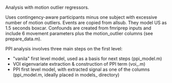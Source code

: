 Analysis with motion outlier regressors.

Uses contingency-aware participants minus one subject with excessive number of motion outliers.
Events are copied from allsub. They model US as 1.5 seconds boxcar.
Confounds are created from fmriprep inputs and include 6 movement parameters
plus the motion_outlier columns (see prepare_data.m).

PPI analysis involves three main steps on the first level:
- "vanila" first level model, used as a basis for next steps (ppi_model.m)
- VOI eigenvariate extraction & construction of PPI term (voi_<roi name>.m)
- PPI first level model, with extracted signal as one of the columns
  (ppi_model.m, ideally placed in models_<roi name> directory)
